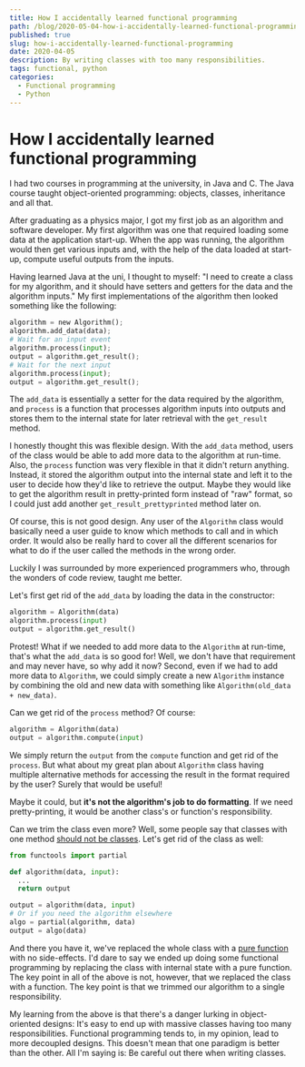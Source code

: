 ```yaml
---
title: How I accidentally learned functional programming
path: /blog/2020-05-04-how-i-accidentally-learned-functional-programming
published: true
slug: how-i-accidentally-learned-functional-programming
date: 2020-04-05
description: By writing classes with too many responsibilities.
tags: functional, python
categories:
  - Functional programming
  - Python
---
```


# How I accidentally learned functional programming

I had two courses in programming at the university, in Java and C. The Java course taught object-oriented programming: objects, classes, inheritance and all that.

<!-- more -->

After graduating as a physics major, I got my first job as an algorithm and software developer. My first algorithm was one that required loading some data at the application start-up. When the app was running, the algorithm would then get various inputs and, with the help of the data loaded at start-up, compute useful outputs from the inputs.

Having learned Java at the uni, I thought to myself: "I need to create a class for my algorithm, and it should have setters and getters for the data and the algorithm inputs." My first implementations of the algorithm then looked something like the following:

```python
algorithm = new Algorithm();
algorithm.add_data(data);
# Wait for an input event
algorithm.process(input);
output = algorithm.get_result();
# Wait for the next input
algorithm.process(input);
output = algorithm.get_result();
```

The `add_data` is essentially a setter for the data required by the algorithm, and `process` is a function that processes algorithm inputs into outputs and stores them to the internal state for later retrieval with the `get_result` method.

I honestly thought this was flexible design. With the `add_data` method, users of the class would be able to add more data to the algorithm at run-time. Also, the `process` function was very flexible in that it didn't return anything. Instead, it stored the algorithm output into the internal state and left it to the user to decide how they'd like to retrieve the output. Maybe they would like to get the algorithm result in pretty-printed form instead of "raw" format, so I could just add another `get_result_prettyprinted` method later on.

Of course, this is not good design. Any user of the `Algorithm` class would basically need a user guide to know which methods to call and in which order. It would also be really hard to cover all the different scenarios for what to do if the user called the methods in the wrong order.

Luckily I was surrounded by more experienced programmers who, through the wonders of code review, taught me better.

Let's first get rid of the `add_data` by loading the data in the constructor:

```python
algorithm = Algorithm(data)
algorithm.process(input)
output = algorithm.get_result()
```

Protest! What if we needed to add more data to the `Algorithm` at run-time, that's what the `add_data` is so good for! Well, we don't have that requirement and may never have, so why add it now? Second, even if we had to add more data to `Algorithm`, we could simply create a new `Algorithm` instance by combining the old and new data with something like `Algorithm(old_data + new_data)`.

Can we get rid of the `process` method? Of course:

```python
algorithm = Algorithm(data)
output = algorithm.compute(input)
```

We simply return the `output` from the `compute` function and get rid of the `process`. But what about my great plan about `Algorithm` class having multiple alternative methods for accessing the result in the format required by the user? Surely that would be useful!

Maybe it could, but **it's not the algorithm's job to do formatting**. If we need pretty-printing, it would be another class's or function's responsibility.

Can we trim the class even more? Well, some people say that classes with one method [should not be classes](https://www.youtube.com/watch?v=o9pEzgHorH0). Let's get rid of the class as well:

```python
from functools import partial

def algorithm(data, input):
  ...
  return output

output = algorithm(data, input)
# Or if you need the algorithm elsewhere
algo = partial(algorithm, data)
output = algo(data)
```

And there you have it, we've replaced the whole class with a [pure function](https://en.wikipedia.org/wiki/Pure_function) with no side-effects. I'd dare to say we ended up doing some functional programming by replacing the class with internal state with a pure function. The key point in all of the above is not, however, that we replaced the class with a function. The key point is that we trimmed our algorithm to a single responsibility.

My learning from the above is that there's a danger lurking in object-oriented designs: It's easy to end up with massive classes having too many responsibilities. Functional programming tends to, in my opinion, lead to more decoupled designs. This doesn't mean that one paradigm is better than the other. All I'm saying is: Be careful out there when writing classes.
